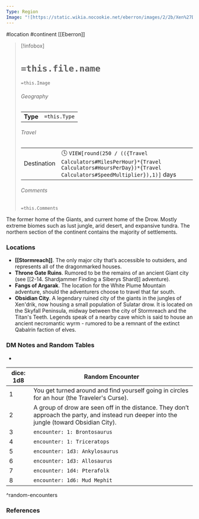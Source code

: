 ```yaml
---
Type: Region
Image: "![https://static.wikia.nocookie.net/eberron/images/2/2b/Xen%27Drik_Map_4e.jpg|250](https://static.wikia.nocookie.net/eberron/images/2/2b/Xen%27Drik_Map_4e.jpg)"
---
```

 #location #continent [[Eberron]]

> [!infobox]
> # `=this.file.name`
> `=this.Image`
> ###### Geography
> |  |  |
> | ---- | ---- |
> | **Type** | `=this.Type` |
> ###### Travel
> |  |  |
> | ---- | ---- |
> | Destination | 🕓 `VIEW[round(250 / (({Travel Calculators#MilesPerHour}*{Travel Calculators#HoursPerDay})*{Travel Calculators#SpeedMultiplier}),1)]` days |
> ###### Comments
> `=this.Comments`

The former home of the Giants, and current home of the Drow. Mostly extreme biomes such as lust jungle, arid desert, and expansive tundra. The northern section of the continent contains the majority of settlements.

### Locations

* **[[Stormreach]]**. The only major city that’s accessible to outsiders, and represents all of the dragonmarked houses.
* **Throne Gate Ruins**. Rumored to be the remains of an ancient Giant city (see [[2-14. Shardjammer Finding a Siberys Shard]] adventure).
* **Fangs of Argarak**. The location for the White Plume Mountain adventure, should the adventurers choose to travel that far south.
* **Obsidian City**. A legendary ruined city of the giants in the jungles of Xen'drik, now housing a small population of Sulatar drow. It is located on the Skyfall Peninsula, midway between the city of Stormreach and the Titan's Teeth. Legends speak of a nearby cave which is said to house an ancient necromantic wyrm - rumored to be a remnant of the extinct Qabalrin faction of elves.

### DM Notes and Random Tables

* 

| dice: 1d8 | Random Encounter                                                                                                                            |
| --------- | ------------------------------------------------------------------------------------------------------------------------------------------- |
| 1         | You get turned around and find yourself going in circles for an hour (the Traveler's Curse).                                                |
| 2         | A group of drow are seen off in the distance. They don’t approach the party, and instead run deeper into the jungle (toward Obsidian City). |
| 3         | `encounter: 1: Brontosaurus`                                                                                                                |
| 4         | `encounter: 1: Triceratops`                                                                                                                 |
| 5         | `encounter: 1d3: Ankylosaurus`                                                                                                              |
| 6         | `encounter: 1d3: Allosaurus`                                                                                                                |
| 7         | `encounter: 1d4: Pterafolk`                                                                                                                 |
| 8         | `encounter: 1d6: Mud Mephit`                                                                                                                |
^random-encounters

### References

